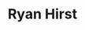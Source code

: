 ---
title: 'Ryan Hirst'
draft: false
image: 'ryan.jpeg'
jobtitle: 'Account Executive'
linkedinurl: "https://www.linkedin.com/in/ryan-hirst-a6264333/"
promoted: false
weight: 108
---